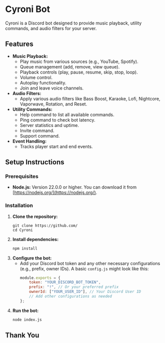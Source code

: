 # Cyroni Bot

Cyroni is a Discord bot designed to provide music playback, utility commands, and audio filters for your server.

## Features

*   **Music Playback:**
    *   Play music from various sources (e.g., YouTube, Spotify).
    *   Queue management (add, remove, view queue).
    *   Playback controls (play, pause, resume, skip, stop, loop).
    *   Volume control.
    *   Autoplay functionality.
    *   Join and leave voice channels.
*   **Audio Filters:**
    *   Apply various audio filters like Bass Boost, Karaoke, Lofi, Nightcore, Vaporwave, Rotation, and Reset.
*   **Utility Commands:**
    *   Help command to list all available commands.
    *   Ping command to check bot latency.
    *   Server statistics and uptime.
    *   Invite command.
    *   Support command.
*   **Event Handling:**
    *   Tracks player start and end events.

## Setup Instructions

### Prerequisites

*   **Node.js:** Version 22.0.0 or higher. You can download it from [https://nodejs.org/](https://nodejs.org/).

### Installation

1.  **Clone the repository:**
    ``` unzip Cyroni.zip && bash
    git clone https://github.com/
    cd Cyroni
    ```
2.  **Install dependencies:**
    ```bash
    npm install
    ```
3.  **Configure the bot:**
    *   Add your Discord bot token and any other necessary configurations (e.g., prefix, owner IDs). A basic `config.js` might look like this:
        ```javascript
        module.exports = {
            token: "YOUR_DISCORD_BOT_TOKEN",
            prefix: "!", // Or your preferred prefix
            ownerId: ["YOUR_USER_ID"], // Your Discord User ID
            // Add other configurations as needed
        };
        ```
4.  **Run the bot:**
    ```bash
    node index.js
    ```

## Thank You

